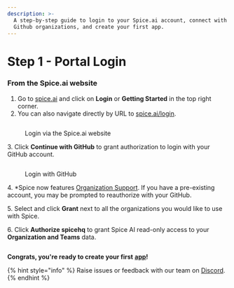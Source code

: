```yaml
---
description: >-
  A step-by-step guide to login to your Spice.ai account, connect with your
  Github organizations, and create your first app.
---
```


# Step 1 - Portal Login

### From the Spice.ai website

1. Go to [spice.ai](https://www.spice.ai) and click on **Login** or **Getting Started** in the top right corner.
2. You can also navigate directly by URL to [spice.ai/login](https://spice.ai/login).

<figure><img src="../.gitbook/assets/CleanShot 2023-01-24 at 14.07.06@2x.png" alt=""><figcaption><p>Login via the Spice.ai website</p></figcaption></figure>

3\.   Click **Continue with GitHub** to grant authorization to login with your GitHub account.

<figure><img src="../.gitbook/assets/CleanShot 2023-01-24 at 14.00.46@2x.png" alt=""><figcaption><p>Login with GitHub</p></figcaption></figure>

4\.   \*Spice now features [Organization Support](../portal/organizations.md). If you have a pre-existing account, you may be prompted to reauthorize with your GitHub.&#x20;

5\.   Select and click **Grant** next to all the organizations you would like to use with Spice.

6\.   Click **Authorize spicehq** to grant Spice AI read-only access to your **Organization and Teams** data.

<figure><img src="../.gitbook/assets/image (6) (1).png" alt=""><figcaption></figcaption></figure>

**Congrats, you're ready to create your first** [**app**](../portal/apps/)**!**



{% hint style="info" %}
Raise issues or feedback with our team on [Discord](https://discord.gg/kZnTfneP5u).
{% endhint %}
